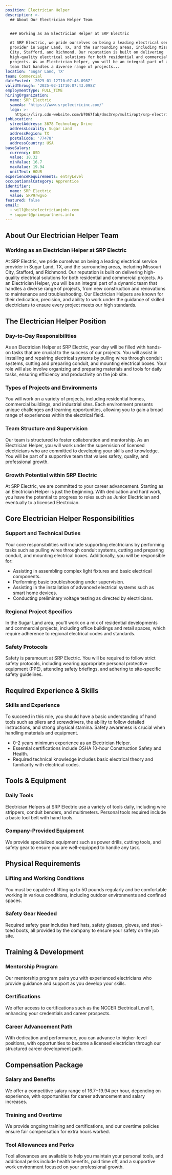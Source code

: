 ```yaml
---
position: Electrician Helper
description: >-
  ## About Our Electrician Helper Team


  ### Working as an Electrician Helper at SRP Electric

  At SRP Electric, we pride ourselves on being a leading electrical service
  provider in Sugar Land, TX, and the surrounding areas, including Missouri
  City, Stafford, and Richmond. Our reputation is built on delivering
  high-quality electrical solutions for both residential and commercial
  projects. As an Electrician Helper, you will be an integral part of a dynamic
  team that handles a diverse range of projects...
location: 'Sugar Land, TX'
team: Commercial
datePosted: '2025-01-12T10:07:43.098Z'
validThrough: '2025-02-11T10:07:43.098Z'
employmentType: FULL_TIME
hiringOrganization:
  name: SRP Electric
  sameAs: 'https://www.srpelectricinc.com/'
  logo: >-
    https://lirp.cdn-website.com/b7067fab/dms3rep/multi/opt/srp-electric-1920w.png
jobLocation:
  streetAddress: 3678 Technology Drive
  addressLocality: Sugar Land
  addressRegion: TX
  postalCode: '77478'
  addressCountry: USA
baseSalary:
  currency: USD
  value: 18.32
  minValue: 16.7
  maxValue: 19.94
  unitText: HOUR
experienceRequirements: entryLevel
occupationalCategory: Apprentice
identifier:
  name: SRP Electric
  value: SRP9rwgvo
featured: false
email:
  - will@bestelectricianjobs.com
  - support@primepartners.info
---
```




## About Our Electrician Helper Team

### Working as an Electrician Helper at SRP Electric
At SRP Electric, we pride ourselves on being a leading electrical service provider in Sugar Land, TX, and the surrounding areas, including Missouri City, Stafford, and Richmond. Our reputation is built on delivering high-quality electrical solutions for both residential and commercial projects. As an Electrician Helper, you will be an integral part of a dynamic team that handles a diverse range of projects, from new construction and renovations to maintenance and troubleshooting. Our Electrician Helpers are known for their dedication, precision, and ability to work under the guidance of skilled electricians to ensure every project meets our high standards.

## The Electrician Helper Position

### Day-to-Day Responsibilities
As an Electrician Helper at SRP Electric, your day will be filled with hands-on tasks that are crucial to the success of our projects. You will assist in installing and repairing electrical systems by pulling wires through conduit systems, cutting and preparing conduit, and mounting electrical boxes. Your role will also involve organizing and preparing materials and tools for daily tasks, ensuring efficiency and productivity on the job site.

### Types of Projects and Environments
You will work on a variety of projects, including residential homes, commercial buildings, and industrial sites. Each environment presents unique challenges and learning opportunities, allowing you to gain a broad range of experiences within the electrical field.

### Team Structure and Supervision
Our team is structured to foster collaboration and mentorship. As an Electrician Helper, you will work under the supervision of licensed electricians who are committed to developing your skills and knowledge. You will be part of a supportive team that values safety, quality, and professional growth.

### Growth Potential within SRP Electric
At SRP Electric, we are committed to your career advancement. Starting as an Electrician Helper is just the beginning. With dedication and hard work, you have the potential to progress to roles such as Junior Electrician and eventually to a licensed Electrician.

## Core Electrician Helper Responsibilities

### Support and Technical Duties
Your core responsibilities will include supporting electricians by performing tasks such as pulling wires through conduit systems, cutting and preparing conduit, and mounting electrical boxes. Additionally, you will be responsible for:

- Assisting in assembling complex light fixtures and basic electrical components.
- Performing basic troubleshooting under supervision.
- Assisting in the installation of advanced electrical systems such as smart home devices.
- Conducting preliminary voltage testing as directed by electricians.

### Regional Project Specifics
In the Sugar Land area, you'll work on a mix of residential developments and commercial projects, including office buildings and retail spaces, which require adherence to regional electrical codes and standards.

### Safety Protocols
Safety is paramount at SRP Electric. You will be required to follow strict safety protocols, including wearing appropriate personal protective equipment (PPE), attending safety briefings, and adhering to site-specific safety guidelines.

## Required Experience & Skills

### Skills and Experience
To succeed in this role, you should have a basic understanding of hand tools such as pliers and screwdrivers, the ability to follow detailed instructions, and strong physical stamina. Safety awareness is crucial when handling materials and equipment.

- 0-2 years minimum experience as an Electrician Helper.
- Essential certifications include OSHA 10-hour Construction Safety and Health.
- Required technical knowledge includes basic electrical theory and familiarity with electrical codes.

## Tools & Equipment

### Daily Tools
Electrician Helpers at SRP Electric use a variety of tools daily, including wire strippers, conduit benders, and multimeters. Personal tools required include a basic tool belt with hand tools.

### Company-Provided Equipment
We provide specialized equipment such as power drills, cutting tools, and safety gear to ensure you are well-equipped to handle any task.

## Physical Requirements

### Lifting and Working Conditions
You must be capable of lifting up to 50 pounds regularly and be comfortable working in various conditions, including outdoor environments and confined spaces.

### Safety Gear Needed
Required safety gear includes hard hats, safety glasses, gloves, and steel-toed boots, all provided by the company to ensure your safety on the job site.

## Training & Development

### Mentorship Program
Our mentorship program pairs you with experienced electricians who provide guidance and support as you develop your skills.

### Certifications
We offer access to certifications such as the NCCER Electrical Level 1, enhancing your credentials and career prospects.

### Career Advancement Path
With dedication and performance, you can advance to higher-level positions, with opportunities to become a licensed electrician through our structured career development path.

## Compensation Package

### Salary and Benefits
We offer a competitive salary range of $16.7-$19.94 per hour, depending on experience, with opportunities for career advancement and salary increases.

### Training and Overtime
We provide ongoing training and certifications, and our overtime policies ensure fair compensation for extra hours worked.

### Tool Allowances and Perks
Tool allowances are available to help you maintain your personal tools, and additional perks include health benefits, paid time off, and a supportive work environment focused on your professional growth.